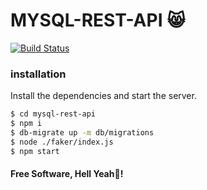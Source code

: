 # MYSQL-REST-API :smile_cat:

[![Build Status](https://travis-ci.org/joemccann/dillinger.svg?branch=master)](https://travis-ci.org/joemccann/dillinger)

### installation

Install the dependencies and start the server.

```sh
$ cd mysql-rest-api
$ npm i
$ db-migrate up -m db/migrations
$ node ./faker/index.js
$ npm start
```

#### Free Software, Hell Yeah:speak_no_evil:!
